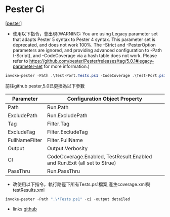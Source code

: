 # Pester Ci

[[pester]]

- 使用以下指令，會出現(WARNING: You are using Legacy parameter set that adapts Pester 5 syntax to Pester 4 syntax. This parameter set is deprecated, and does not work 100%. The -Strict and 
-PesterOption parameters are ignored, and providing advanced configuration to -Path (-Script), and -CodeCoverage via a hash table does not work. Please refer to
https://github.com/pester/Pester/releases/tag/5.0.1#legacy-parameter-set for more information.)

```powershell
invoke-pester -Path .\Test-Port.Tests.ps1 -CodeCoverage .\Test-Port.ps1  
```
前往github pester,5.0已更換為以下參數

|Parameter|Configuration Object Property|
|--|--|
|Path|Run.Path|
|ExcludePath |Run.ExcludePath|
|Tag |Filter.Tag|
|ExcludeTag |Filter.ExcludeTag|
|FullNameFilter |Filter.FullName|
|Output |Output.Verbosity|
|CI |CodeCoverage.Enabled, TestResult.Enabled and Run.Exit (all set to $true)|
|PassThru |Run.PassThru|

- 改使用以下指令，執行路徑下所有Tests.ps1檔案,產生coverage.xml與testResults.xml
```powershell
invoke-pester -Path ".\*Tests.ps1" -ci -output detailed
```
- links
[github](https://github.com/pester/Pester#simple-and-advanced-interface)

[//begin]: # "Autogenerated link references for markdown compatibility"
[pester]: pester.md "Pester"
[//end]: # "Autogenerated link references"